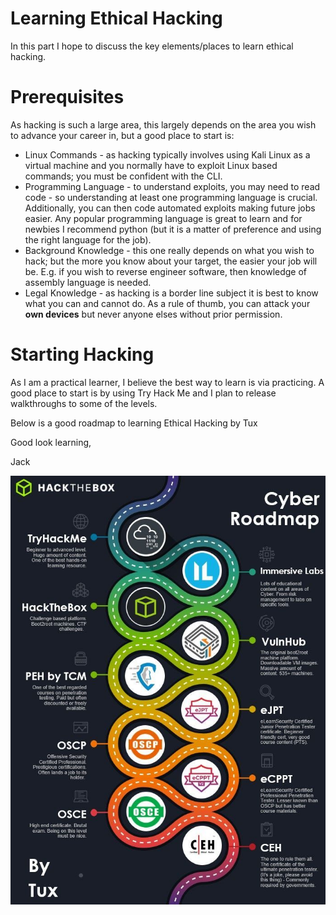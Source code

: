 # Learning Ethical Hacking


In this part I hope to discuss the key elements/places to learn ethical hacking.

# Prerequisites

As hacking is such a large area, this largely depends on the area you wish to advance your career in, but a good place to start is:

- Linux Commands - as hacking typically involves using Kali Linux as a virtual machine and you normally have to exploit Linux based commands; you must be confident with the CLI.
- Programming Language - to understand exploits, you may need to read code - so understanding at least one programming language is crucial. Additionally, you can then code automated exploits making future jobs easier. Any popular programming language is great to learn and for newbies I recommend python (but it is a matter of preference and using the right language for the job).
- Background Knowledge - this one really depends on what you wish to hack; but the more you know about your target, the easier your job will be. E.g. if you wish to reverse engineer software, then knowledge of assembly language is needed.
- Legal Knowledge - as hacking is a border line subject it is best to know what you can and cannot do. As a rule of thumb, you can attack your **own devices** but never anyone elses without prior permission.

# Starting Hacking

As I am a practical learner, I believe the best way to learn is via practicing. A good place to start is by using Try Hack Me and I plan to release walkthroughs to some of the levels.

Below is a good roadmap to learning Ethical Hacking by Tux

Good look learning,

Jack

![Ethical Hacking Roadmap](CyberRoadmap.png)

